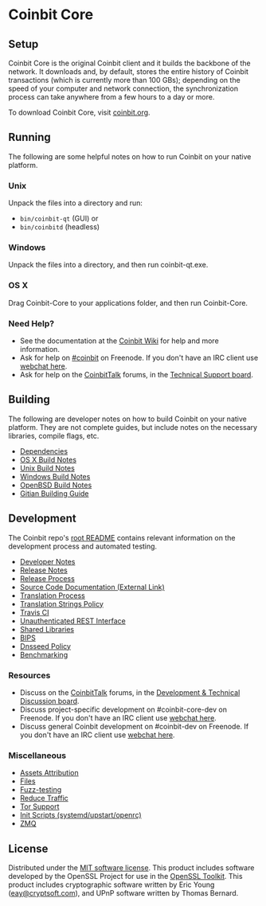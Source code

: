 Coinbit Core
=============

Setup
---------------------
Coinbit Core is the original Coinbit client and it builds the backbone of the network. It downloads and, by default, stores the entire history of Coinbit transactions (which is currently more than 100 GBs); depending on the speed of your computer and network connection, the synchronization process can take anywhere from a few hours to a day or more.

To download Coinbit Core, visit [coinbit.org](https://coinbit.org/en/releases/).

Running
---------------------
The following are some helpful notes on how to run Coinbit on your native platform.

### Unix

Unpack the files into a directory and run:

- `bin/coinbit-qt` (GUI) or
- `bin/coinbitd` (headless)

### Windows

Unpack the files into a directory, and then run coinbit-qt.exe.

### OS X

Drag Coinbit-Core to your applications folder, and then run Coinbit-Core.

### Need Help?

* See the documentation at the [Coinbit Wiki](https://en.coinbit.it/wiki/Main_Page)
for help and more information.
* Ask for help on [#coinbit](http://webchat.freenode.net?channels=coinbit) on Freenode. If you don't have an IRC client use [webchat here](http://webchat.freenode.net?channels=coinbit).
* Ask for help on the [CoinbitTalk](https://coinbittalk.org/) forums, in the [Technical Support board](https://coinbittalk.org/index.php?board=4.0).

Building
---------------------
The following are developer notes on how to build Coinbit on your native platform. They are not complete guides, but include notes on the necessary libraries, compile flags, etc.

- [Dependencies](dependencies.md)
- [OS X Build Notes](build-osx.md)
- [Unix Build Notes](build-unix.md)
- [Windows Build Notes](build-windows.md)
- [OpenBSD Build Notes](build-openbsd.md)
- [Gitian Building Guide](gitian-building.md)

Development
---------------------
The Coinbit repo's [root README](/README.md) contains relevant information on the development process and automated testing.

- [Developer Notes](developer-notes.md)
- [Release Notes](release-notes.md)
- [Release Process](release-process.md)
- [Source Code Documentation (External Link)](https://dev.visucore.com/coinbit/doxygen/)
- [Translation Process](translation_process.md)
- [Translation Strings Policy](translation_strings_policy.md)
- [Travis CI](travis-ci.md)
- [Unauthenticated REST Interface](REST-interface.md)
- [Shared Libraries](shared-libraries.md)
- [BIPS](bips.md)
- [Dnsseed Policy](dnsseed-policy.md)
- [Benchmarking](benchmarking.md)

### Resources
* Discuss on the [CoinbitTalk](https://coinbittalk.org/) forums, in the [Development & Technical Discussion board](https://coinbittalk.org/index.php?board=6.0).
* Discuss project-specific development on #coinbit-core-dev on Freenode. If you don't have an IRC client use [webchat here](http://webchat.freenode.net/?channels=coinbit-core-dev).
* Discuss general Coinbit development on #coinbit-dev on Freenode. If you don't have an IRC client use [webchat here](http://webchat.freenode.net/?channels=coinbit-dev).

### Miscellaneous
- [Assets Attribution](assets-attribution.md)
- [Files](files.md)
- [Fuzz-testing](fuzzing.md)
- [Reduce Traffic](reduce-traffic.md)
- [Tor Support](tor.md)
- [Init Scripts (systemd/upstart/openrc)](init.md)
- [ZMQ](zmq.md)

License
---------------------
Distributed under the [MIT software license](/COPYING).
This product includes software developed by the OpenSSL Project for use in the [OpenSSL Toolkit](https://www.openssl.org/). This product includes
cryptographic software written by Eric Young ([eay@cryptsoft.com](mailto:eay@cryptsoft.com)), and UPnP software written by Thomas Bernard.
